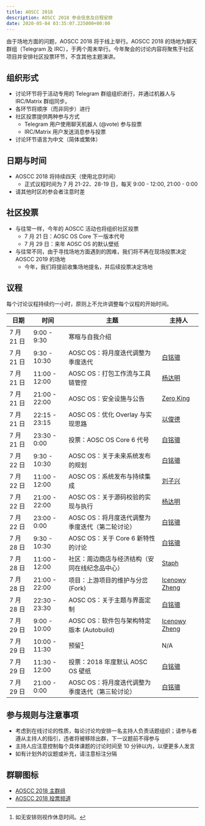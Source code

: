```yaml
---
title: AOSCC 2018
description: AOSCC 2018 参会信息及日程安排
date: 2020-05-04 03:35:07.225000+00:00
---
```


由于场地方面的问题，AOSCC 2018 将于线上举行。AOSCC 2018 的场地为聊天群组（Telegram 及 IRC），于两个周末举行。今年聚会的讨论内容将聚焦于社区项目并安排社区投票环节，不含其他主题演讲。

组织形式
---

- 讨论环节将于活动专用的 Telegram 群组组织进行，并通过机器人与 IRC/Matrix 群组同步。
- 各环节将顺序（而非同步）进行
- 社区投票提供两种参与方式
  - Telegram 用户使用聊天机器人 (@vote) 参与投票
  - IRC/Matrix 用户发送消息参与投票
- 讨论环节语言为中文（简体或繁体）

日期与时间
---

- AOSCC 2018 将持续四天（使用北京时间）
  - 正式议程时间为 7 月 21-22、28-19 日，每天 9:00 - 12:00, 21:00 - 0:00
- 请其他时区的参会者注意时差

社区投票
---

- 与往常一样，今年的 AOSCC 活动也将组织社区投票
  - 7 月 21 日：AOSC OS Core 下一版本代号
  - 7 月 29 日：来年 AOSC OS 的默认壁纸
- 与往常不同，由于寻找场地方面遇到的困难，我们将不再在现场投票决定 AOSCC 2019 的场地
  - 今年，我们将提前收集场地提名，并后续投票决定场地

议程
---

每个讨论议程持续约一小时，原则上不允许调整每个议程的开始时间。

| 日期 | 时间 | 主题 | 主持人 |
|------|------|------|--------|
| 7 月 21 日 | 9:00 - 9:30 | 寒暄与自我介绍 |
| 7 月 21 日 | 9:30 - 10:30 | AOSC OS：将月度迭代调整为季度迭代 | [白铭骢](https://github.com/MingcongBai/) |
| 7 月 21 日 | 11:00 - 12:00 | AOSC OS：打包工作流与工具链管控 | [杨达明](https://github.com/LionNatsu/) |
| 7 月 21 日 | 21:00 - 22:00 | AOSC OS：安全设施与公告 | [Zero King](https://github.com/l2dy) |
| 7 月 21 日 | 22:15 - 23:15 | AOSC OS：优化 Overlay 与实现思路 | [以俊德](https://github.com/lmy441900/) |
| 7 月 21 日 | 23:30 - 0:00 | 投票：AOSC OS Core 6 代号  | [白铭骢](https://github.com/MingcongBai/) |
| 7 月 22 日 | 9:30 - 10:30 | AOSC OS：关于未来系统发布的规划 | [白铭骢](https://github.com/MingcongBai/) |
| 7 月 22 日 | 11:00 - 12:00 | AOSC OS：系统发布与持续集成 | [刘子兴](https://github.com/liushuyu/) |
| 7 月 22 日 | 21:00 - 22:00 | AOSC OS：关于源码校验的实现与执行 | [杨达明](https://github.com/LionNatsu/) |
| 7 月 22 日 | 23:00 - 0:00 | AOSC OS：将月度迭代调整为季度迭代（第二轮讨论） | [白铭骢](https://github.com/MingcongBai/) |
| 7 月 28 日 | 9:30 - 10:30  | AOSC OS：关于 Core 6 新特性的讨论 | [白铭骢](https://github.com/MingcongBai/) |
| 7 月 28 日 | 11:00 - 12:00 | 社区：周边商店与经济结构（安同在线纪念品中心）| [Staph](https://github.com/StephDC/) |
| 7 月 28 日 | 21:00 - 22:00 | 项目：上游项目的维护与分岔 (Fork) | [Icenowy Zheng](https://github.com/Icenowy/)    |
| 7 月 28 日 | 22:30 - 23:30 | AOSC OS：关于主题与界面定制 | [白铭骢](https://github.com/MingcongBai/) |
| 7 月 29 日 | 9:00 - 10:00  | AOSC OS：软件包与架构特定版本 (Autobuild) | [Icenowy Zheng](https://github.com/Icenowy/)    |
| 7 月 29 日 | 10:00 - 11:30 | 预留[^1] | N/A |
| 7 月 29 日 | 11:30 - 12:00 | 投票：2018 年度默认 AOSC OS 壁纸 | [白铭骢](https://github.com/MingcongBai/) |
| 7 月 29 日 | 21:00 - 0:00 | AOSC OS：将月度迭代调整为季度迭代（第三轮讨论） | [白铭骢](https://github.com/MingcongBai/) |

[^1]: 如无安排则视作休息时间。

参与规则与注意事项
---

- 考虑到在线讨论的性质，每论讨论均安排一名主持人负责话题组织；请参与者遵从主持人的指引，违者将被移除出群，下一议题前不得参与
- 主持人应注意控制每个具体课题的讨论时间至 10 分钟以内，以便更多人发言
- 如有计划外的议题或补充，请注意标注分隔

群聊图标
---

- [AOSCC 2018 主群组](https://github.com/AOSC-Dev/aoscc/raw/master/2018/assets/chat-logos/aoscc.png)
- [AOSCC 2018 投票频道](https://github.com/AOSC-Dev/aoscc/raw/master/2018/assets/chat-logos/aoscc-polls.png)
